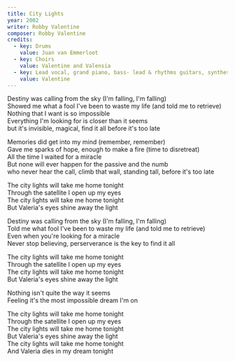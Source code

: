```yaml
---
title: City Lights
year: 2002
writer: Robby Valentine
composer: Robby Valentine
credits:
  - key: Drums
    value: Juan van Emmerloot
  - key: Choirs
    value: Valentine and Valensia
  - key: Lead vocal, grand piano, bass- lead & rhythms guitars, synthesizers, vocoders & samples
    value: Valentine
---
```


<p>Destiny was calling from the sky (I'm falling, I'm falling)<br />
Showed me what a fool I've been to waste my life (and told me to retrieve)<br />
Nothing that I want is so impossible<br />
Everything I'm looking for is closer than it seems<br />
but it's invisible, magical, find it all before it's too late</p>

<p>Memories did get into my mind (remember, remember)<br />
Gave me sparks of hope, enough to make a fire (time to disretreat)<br />
All the time I waited for a miracle<br />
But none will ever happen for the passive and the numb<br />
who never hear the call, climb that wall, standing tall, before it's too late</p>

<p>The city lights will take me home tonight<br />
Through the satellite I open up my eyes<br />
The city lights will take me home tonight<br />
But Valeria's eyes shine away the light</p>

<p>Destiny was calling from the sky (I'm falling, I'm falling)<br />
Told me what fool I've been to waste my life (and told me to retrieve)<br />
Even when you're looking for a miracle<br />
Never stop believing, perserverance is the key to find it all</p>

<p>The city lights will take me home tonight<br />
Through the satellite I open up my eyes<br />
The city lights will take me home tonight<br />
But Valeria's eyes shine away the light</p>

<p>Nothing isn't quite the way it seems<br />
Feeling it's the most impossible dream I'm on</p>

<p>The city lights will take me home tonight<br />
Through the satellite I open up my eyes<br />
The city lights will take me home tonight<br />
But Valeria's eyes shine away the light<br />
The city lights will take me home tonight<br />
And Valeria dies in my dream tonight</p>